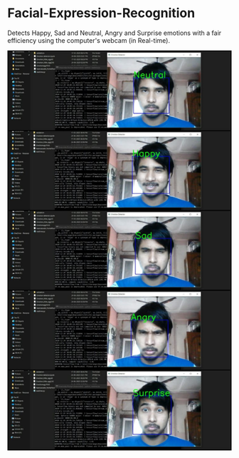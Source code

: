# Facial-Expression-Recognition

Detects Happy, Sad and Neutral, Angry and Surprise emotions with a fair efficiency using the computer's webcam (in Real-time).

![sample](https://github.com/Saranga7/Facial-Expression-Recognition/blob/master/Realtime%20Testing%20Snap.jpeg)
